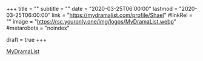 +++
title = ""
subtitle = ""
date = "2020-03-25T06:00:00"
lastmod = "2020-03-25T06:00:00"
link = "https://mydramalist.com/profile/Shael"
#linkRel = ""
image = "https://rsc.youronly.one/img/logos/MyDramaList.webp"
#metarobots = "noindex"

draft = true
+++

[MyDramaList](https://mydramalist.com/profile/Shael "MyDramaList")
